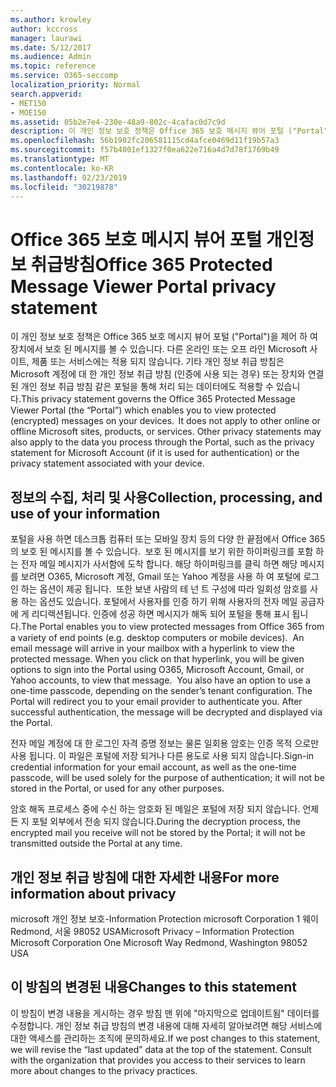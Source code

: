 ```yaml
---
ms.author: krowley
author: kccross
manager: laurawi
ms.date: 5/12/2017
ms.audience: Admin
ms.topic: reference
ms.service: O365-seccomp
localization_priority: Normal
search.appverid:
- MET150
- MOE150
ms.assetid: 05b2e7e4-230e-48a9-802c-4cafac0d7c9d
description: 이 개인 정보 보호 정책은 Office 365 보호 메시지 뷰어 포털 ("Portal")을 제어 하 여 장치에서 보호 된 메시지를 볼 수 있습니다. 다른 온라인 또는 오프 라인 Microsoft 사이트, 제품 또는 서비스에는 적용 되지 않습니다. 기타 개인 정보 취급 방침은 Microsoft 계정에 대 한 개인 정보 취급 방침 (인증에 사용 되는 경우) 또는 장치와 연결 된 개인 정보 취급 방침 같은 포털을 통해 처리 되는 데이터에도 적용할 수 있습니다.
ms.openlocfilehash: 56b1902fc206581115cd4afce0469d11f19b57a3
ms.sourcegitcommit: f57b4001ef1327f0ea622e716a4d7d78f1769b49
ms.translationtype: MT
ms.contentlocale: ko-KR
ms.lasthandoff: 02/23/2019
ms.locfileid: "30219878"
---
```

# <a name="office-365-protected-message-viewer-portal-privacy-statement"></a><span data-ttu-id="76197-104">Office 365 보호 메시지 뷰어 포털 개인정보 취급방침</span><span class="sxs-lookup"><span data-stu-id="76197-104">Office 365 Protected Message Viewer Portal privacy statement</span></span>

<span data-ttu-id="76197-p102">이 개인 정보 보호 정책은 Office 365 보호 메시지 뷰어 포털 ("Portal")을 제어 하 여 장치에서 보호 된 메시지를 볼 수 있습니다. 다른 온라인 또는 오프 라인 Microsoft 사이트, 제품 또는 서비스에는 적용 되지 않습니다. 기타 개인 정보 취급 방침은 Microsoft 계정에 대 한 개인 정보 취급 방침 (인증에 사용 되는 경우) 또는 장치와 연결 된 개인 정보 취급 방침 같은 포털을 통해 처리 되는 데이터에도 적용할 수 있습니다.</span><span class="sxs-lookup"><span data-stu-id="76197-p102">This privacy statement governs the Office 365 Protected Message Viewer Portal (the “Portal”) which enables you to view protected (encrypted) messages on your devices.  It does not apply to other online or offline Microsoft sites, products, or services. Other privacy statements may also apply to the data you process through the Portal, such as the privacy statement for Microsoft Account (if it is used for authentication) or the privacy statement associated with your device.</span></span>

## <a name="collection-processing-and-use-of-your-information"></a><span data-ttu-id="76197-108">정보의 수집, 처리 및 사용</span><span class="sxs-lookup"><span data-stu-id="76197-108">Collection, processing, and use of your information</span></span>

<span data-ttu-id="76197-p103">포털을 사용 하면 데스크톱 컴퓨터 또는 모바일 장치 등의 다양 한 끝점에서 Office 365의 보호 된 메시지를 볼 수 있습니다.  보호 된 메시지를 보기 위한 하이퍼링크를 포함 하는 전자 메일 메시지가 사서함에 도착 합니다. 해당 하이퍼링크를 클릭 하면 해당 메시지를 보려면 O365, Microsoft 계정, Gmail 또는 Yahoo 계정을 사용 하 여 포털에 로그인 하는 옵션이 제공 됩니다.  또한 보낸 사람의 테 넌 트 구성에 따라 일회성 암호를 사용 하는 옵션도 있습니다. 포털에서 사용자를 인증 하기 위해 사용자의 전자 메일 공급자에 게 리디렉션됩니다. 인증에 성공 하면 메시지가 해독 되어 포털을 통해 표시 됩니다.</span><span class="sxs-lookup"><span data-stu-id="76197-p103">The Portal enables you to view protected messages from Office 365 from a variety of end points (e.g. desktop computers or mobile devices).  An email message will arrive in your mailbox with a hyperlink to view the protected message. When you click on that hyperlink, you will be given options to sign into the Portal using O365, Microsoft Account, Gmail, or Yahoo accounts, to view that message.  You also have an option to use a one-time passcode, depending on the sender’s tenant configuration. The Portal will redirect you to your email provider to authenticate you. After successful authentication, the message will be decrypted and displayed via the Portal.</span></span>

<span data-ttu-id="76197-115">전자 메일 계정에 대 한 로그인 자격 증명 정보는 물론 일회용 암호는 인증 목적 으로만 사용 됩니다. 이 파일은 포털에 저장 되거나 다른 용도로 사용 되지 않습니다.</span><span class="sxs-lookup"><span data-stu-id="76197-115">Sign-in credential information for your email account, as well as the one-time passcode, will be used solely for the purpose of authentication; it will not be stored in the Portal, or used for any other purposes.</span></span>

<span data-ttu-id="76197-116">암호 해독 프로세스 중에 수신 하는 암호화 된 메일은 포털에 저장 되지 않습니다. 언제 든 지 포털 외부에서 전송 되지 않습니다.</span><span class="sxs-lookup"><span data-stu-id="76197-116">During the decryption process, the encrypted mail you receive will not be stored by the Portal; it will not be transmitted outside the Portal at any time.</span></span>

## <a name="for-more-information-about-privacy"></a><span data-ttu-id="76197-117">개인 정보 취급 방침에 대한 자세한 내용</span><span class="sxs-lookup"><span data-stu-id="76197-117">For more information about privacy</span></span>

<span data-ttu-id="76197-118">microsoft 개인 정보 보호-Information Protection microsoft Corporation 1 웨이 Redmond, 서울 98052 USA</span><span class="sxs-lookup"><span data-stu-id="76197-118">Microsoft Privacy – Information Protection Microsoft Corporation One Microsoft Way Redmond, Washington 98052 USA</span></span>

##     <a name="changes-to-this-statement"></a><span data-ttu-id="76197-119">이 방침의 변경된 내용</span><span class="sxs-lookup"><span data-stu-id="76197-119">Changes to this statement</span></span>

<span data-ttu-id="76197-p104">이 방침이 변경 내용을 게시하는 경우 방침 맨 위에 "마지막으로 업데이트됨" 데이터를 수정합니다. 개인 정보 취급 방침의 변경 내용에 대해 자세히 알아보려면 해당 서비스에 대한 액세스를 관리하는 조직에 문의하세요.</span><span class="sxs-lookup"><span data-stu-id="76197-p104">If we post changes to this statement, we will revise the “last updated” data at the top of the statement. Consult with the organization that provides you access to their services to learn more about changes to the privacy practices.</span></span>


